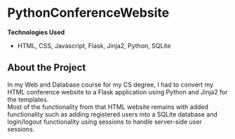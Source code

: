 # PythonConferenceWebsite
**Technologies Used**
- HTML, CSS, Javascript, Flask, Jinja2, Python, SQLite

## About the Project
In my Web and Database course for my CS degree, I had to convert my HTML conference website to a Flask application using Python and Jinja2 for the templates.  
Most of the functionality from that HTML website remains with added functionality such as adding registered users into a SQLite database and login/logout
functionality using sessions to handle server-side user sessions.

